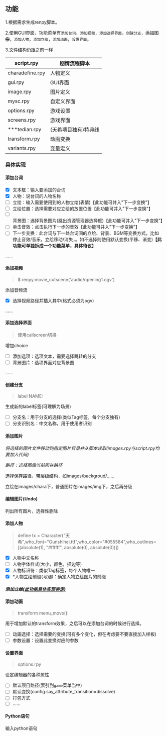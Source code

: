 ## 功能

1.根据需求生成renpy脚本。

2.使用GUI界面，功能菜单有`添加台词`，`添加视频`，`添加选择界面`，`创建分支`，~~添加图像~~，`添加人物`，`添加立绘`，`添加动画`，`设置界面`。

3.文件结构仍跟之前一样

| script.rpy      | 剧情流程脚本         |
| --------------- | -------------------- |
| charadefine.rpy | 人物定义             |
| gui.rpy         | GUI界面              |
| image.rpy       | 图片定义             |
| mysc.rpy        | 自定义界面           |
| options.rpy     | 游戏设置             |
| screens.rpy     | 游戏界面             |
| ***tedian.rpy   | (天希项目独有)特典线 |
| transform.rpy   | 动画变换             |
| variants.rpy    | 变量定义             |

### 具体实现

#### 添加台词

- [x] 文本框：输入要添加的台词
- [x] 人物：说台词的人物名称
- [ ] 立绘：输入需要使用到的人物立绘(表情)【此功能可并入"下一步变换"】
- [ ] 立绘位置：选择需要对应立绘的放置位置【此功能可并入"下一步变换"】
- [ ] 背景图：选择背景图片(跳出资源管理器选择框)【此功能可并入"下一步变换"】
- [ ] 单击音效：点击执行下一步的音效【此功能可并入"下一步变换"】
- [ ] 下一步变换：此台词与下一处台词间的立绘、背景、BGM等变换方式，比如停止音效/音乐，立绘移动/消失，。如不选择则使用默认变换(平移、渐变)**【此功能可单独拆成一个功能菜单，具体待议】**

......

#### 添加视频

> $ renpy.movie_cutscene('audio/opening1.ogv')

添加音频流

- [x] 选择视频路径并插入其中(格式必须为ogv)

......

#### 添加选择界面

> 使用callscreen切换

增加choice

- [ ] 添加选项：选项文本，需要选择跳转的分支
- [ ] 背景图片：选项界面对应背景图

......

#### 创建分支

> label NAME:

生成新的label标签(可理解为场景)

- [ ] 分支名：用于分支的选择(类似Tag标签，每个分支独有)
- [ ] 分支识别名：中文名称，用于使用者识别

#### 添加图片

*将选择的图片文件移动到指定图片目录并从脚本读取(images.rpy与script.rpy均要加入代码)*

*路径：选择图像当前所在路径*

选择保存路径，带层级结构，如images/backgroud/......

立绘在images/chara下，普通图片在images/img下，之后再分级

#### 编辑图片(Undo)

列出所有图片，选择性删除

#### 添加人物

> define tx = Character("天希",who_font="Gunshihei.ttf",who_color="#055584",who_outlines=[(absolute(1), "#ffffff", absolute(0), absolute(0))])

- [x] 人物中文名称
- [ ] 人物字体样式(大小，颜色，描边等)
- [x] 人物标识符：类似Tag标签，每个人物唯一
- [x] *人物立绘前缀(*可选)*：确定人物立绘图片的前缀

#### *添加立绘<u>(此功能具体实现待定)</u>*

#### 添加动画

> transform menu_move():

用于增加默认的transform效果，之后可以在添加台词的时候进行选择。

- [ ] 动画选择：选择需要的变换(可有多个变化，但在考虑要不要直接加入样板)
- [ ] 参数设置：设置此变换对应的参数

#### 设置界面

> options.rpy

设定编辑器的各种属性

- [ ] 默认项目路径(索引到`game`菜单当中)
- [ ] 默认变换(config.say_attribute_transition=dissolve)
- [ ] 打包方式
- [ ] ......

#### Python语句

输入python语句